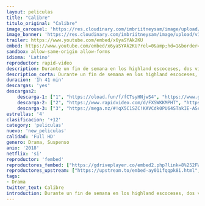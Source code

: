 ```yaml
---
layout: peliculas
title: "Calibre"
titulo_original: "Calibre"
image_carousel: 'https://res.cloudinary.com/imbriitneysam/image/upload/v1542302684/calibre-poster-min.jpg'
image_banner: 'https://res.cloudinary.com/imbriitneysam/image/upload/v1542302685/calibre-banner-min.jpg'
trailer: https://www.youtube.com/embed/x6yaSYAk2KU
embed: https://www.youtube.com/embed/x6yaSYAk2KU?rel=0&amp;hd=1&border=0&wmode=opaque&enablejsapi=1&modestbranding=1&controls=1&showinfo=1
sandbox: allow-same-origin allow-forms
idioma: 'Latino'
reproductor: rapid-video
description: Durante un fin de semana en los highland escoceses, dos viejos amigos toman una terrible decisión. Y ahora alguno, quizá los dos, tengan que pagar por ello.
description_corta: Durante un fin de semana en los highland escoceses, dos viejos amigos toman una terrible decisión. Y ahora alguno, quizá los dos, tengan que pagar por ello.
duracion: '1h 41 min'
descargas: 'yes'
descargas2:
    descarga-1: ["1", "https://oload.fun/f/fCTsyHNjwS4", "https://www.google.com/s2/favicons?domain=openload.co","OpenLoad","https://res.cloudinary.com/imbriitneysam/image/upload/v1541473684/mexico.png", "Latino", "Full HD"]
    descarga-2: ["2", "https://www.rapidvideo.com/d/FXSWKKMPHT", "https://www.google.com/s2/favicons?domain=www.rapidvideo.com","RapidVideo","https://res.cloudinary.com/imbriitneysam/image/upload/v1541473684/mexico.png", "Latino", "Full HD"]
    descarga-3: ["3", "https://mega.nz/#!qX5C1SZC!KAVCdk0PU64STakIE-AScC0xOZHT8KkUhuK7ZnuJpAE", "https://www.google.com/s2/favicons?domain=mega.nz","Mega","https://res.cloudinary.com/imbriitneysam/image/upload/v1541473684/mexico.png", "Latino", "Full HD"]
estrellas: '4'
clasificacion: '+12'
category: 'peliculas'
nuevo: 'new_peliculas'
calidad: 'Full HD'
genero: Drama, Suspenso
anio: '2018'
netflix: 'si'
reproductor: 'fembed'
reproductores_fembed: ["https://gdriveplayer.co/embed2.php?link=8%252FWOpIX1SEvmcfZRpHxYOwJo5rxZ6SfMU9P%252F3YERiGIHV0afOKNgA9j1ESpSxFbk7mzbFx70UGh3Gn5vkAmdR84HwSFJOGthIb6dv9T1Aw%252BKib5ARK7%252Fhjf%252Fm2ZskjyaLaTmBRMx4EA7yTbMGdcUVgt%252BUJAIk%252FZclNuOEEdTV19uKc1QVeBGpAVoSsP8uOWuiphfLPCr%252BuV%252BmT4i6nNBZ0UR6WJn%252FwYrUw5PRqQQ%252BP20Y%252BaX8y1XZUzKSieu1oforeuUQSRWzbhyYCPjcRbxVdWrkpD3mXerUMW3fziiJ9JHL1ggVEXJXw325oa1kopRn8XbQQbJqsNEZdbFJ6Mu9HjfN9FTpQtt3z2%252BuNGl5j2w%253D%253D","Latino","https://myurlshort.live/v/lje0dsnz7e6pp45","Latino","https://feurl.com/v/059llm3wn96","Latino","https://mstream.space/ta65gp44xaz0","Latino","https://gdriveplayer.co/embed2.php?link=yuUNJgAPu7d%252Fe8MDPxk5aQ4gVToOD%252FxPhInVRj%252FNHI4SFJRpPLzs7qYsBC6TRD3bWyEWR4PdMHG99zoHQiCjq8h1BW%252FMmVPHkQeDqYLT%252Bes7RKXK627nMF5onhAJHqJVkoVo4vofIi7xpO%252FQF5kN8rKg7%252BzmhHh2Z3sY8Wn95CuNOc3h%252BvA3AivqiMD4WdXvmhj1JEBMUsu7iWbBVdKWPr","Latino","https://mstream.space/rld01giv8drr","Latino"]
reproductores_upstream: ["https://upstream.to/embed-ay01ifqqpk8i.html","Latino"]
tags:
- Drama
twitter_text: Calibre
introduction: Durante un fin de semana en los highland escoceses, dos viejos amigos toman una terrible decisión. Y ahora alguno, quizá los dos, tengan que pagar por ello.
---
```



 







